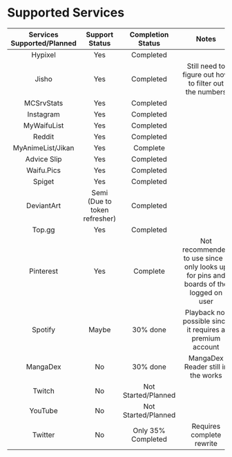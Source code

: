 # Supported Services
| Services Supported/Planned | Support Status | Completion Status | Notes |
|        :--:           |     :--:       |    :--:   |        :--: |
| Hypixel               | Yes            | Completed       |
| Jisho                 | Yes            | Completed | Still need to figure out how to filter out the numbers |
| MCSrvStats            | Yes            |    Completed    |
| Instagram             |  Yes           |     Completed  |  |
| MyWaifuList           |   Yes          |     Completed   |
| Reddit                |     Yes        | Completed       |
| MyAnimeList/Jikan           | Yes           | Complete |  |
| Advice Slip | Yes | Completed |
| Waifu.Pics | Yes | Completed |
| Spiget | Yes | Completed |
| DeviantArt               | Semi (Due to token refresher)          | Completed      |  |
| Top.gg               | Yes            | Completed      |  |
| Pinterest             |  Yes            | Complete     | Not recommended to use since it only looks up for pins and boards of the logged on user |
| Spotify               |  Maybe           | 30% done | Playback not possible since it requires a premium account |
| MangaDex              | No          | 30% done | MangaDex Reader still in the works |
| Twitch                | No             | Not Started/Planned |
| YouTube | No | Not Started/Planned |
| Twitter               | No            | Only 35% Completed | Requires complete rewrite |
